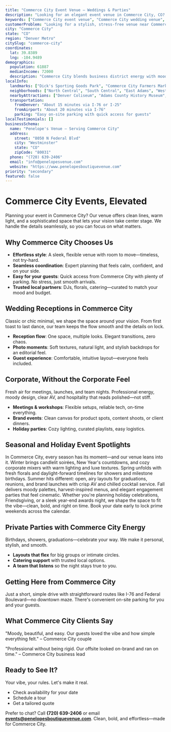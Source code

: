 ```yaml
---
title: "Commerce City Event Venue – Weddings & Parties"
description: "Looking for an elegant event venue in Commerce City, CO? Experience chic, moody spaces with seamless coordination and easy guest access at our boutique venue."
keywords: ["Commerce City event venue", "Commerce City wedding venue", "party venues Commerce City CO", "corporate events Commerce City", "Commerce City events"]
customerProblem: "Looking for a stylish, stress-free venue near Commerce City with clean design and expert coordination?"
city: "Commerce City"
state: "CO"
region: "Denver Metro"
citySlug: "commerce-city"
coordinates:
  lat: 39.8389
  lng: -104.9489
demographics:
  population: 61887
  medianIncome: 72000
  description: "Commerce City blends business district energy with moody sophistication—perfect for weddings, parties, and polished corporate moments."
localInfo:
  landmarks: ["Dick's Sporting Goods Park", "Commerce City Farmers Market", "Adams County Fairgrounds", "Rocky Mountain Arsenal"]
  neighborhoods: ["North Central", "South Central", "East Adams", "West Adams"]
  nearbyAttractions: ["Denver Coliseum", "Adams County History Museum", "Local breweries", "Sports venues"]
  transportation:
    fromDenver: "About 15 minutes via I-76 or I-25"
    fromAirport: "About 20 minutes via I-76"
    parking: "Easy on-site parking with quick access for guests"
localTestimonials: []
businessSchema:
  name: "Penelope's Venue – Serving Commerce City"
  address:
    street: "8050 N Federal Blvd"
    city: "Westminster"
    state: "CO"
    zipCode: "80031"
  phone: "(720) 639-2406"
  email: "info@penelopesvenue.com"
  website: "https://www.penelopesboutiquevenue.com"
priority: "secondary"
featured: false
---
```


# Commerce City Events, Elevated

Planning your event in Commerce City? Our venue offers clean lines, warm light, and a sophisticated space that lets your vision take center stage. We handle the details seamlessly, so you can focus on what matters.

## Why Commerce City Chooses Us

- **Effortless style**: A sleek, flexible venue with room to move—timeless, not try-hard.
- **Seamless coordination**: Expert planning that feels calm, confident, and on your side.
- **Easy for your guests**: Quick access from Commerce City with plenty of parking. No stress, just smooth arrivals.
- **Trusted local partners**: DJs, florals, catering—curated to match your mood and budget.

## Wedding Receptions in Commerce City

Classic or chic minimal, we shape the space around your vision. From first toast to last dance, our team keeps the flow smooth and the details on lock.

- **Reception flow**: One space, multiple looks. Elegant transitions, zero chaos.
- **Photo moments**: Soft textures, natural light, and stylish backdrops for an editorial feel.
- **Guest experience**: Comfortable, intuitive layout—everyone feels included.

## Corporate, Without the Corporate Feel

Fresh air for meetings, launches, and team nights. Professional energy, moody design, clear AV, and hospitality that reads polished—not stiff.

- **Meetings & workshops**: Flexible setups, reliable tech, on-time everything.
- **Brand events**: Clean canvas for product spots, content shoots, or client dinners.
- **Holiday parties**: Cozy lighting, curated playlists, easy logistics.

## Seasonal and Holiday Event Spotlights

In Commerce City, every season has its moment—and our venue leans into it. Winter brings candlelit soirées, New Year's countdowns, and cozy corporate mixers with warm lighting and luxe textures. Spring unfolds with fresh florals and daylight-forward timelines for showers and milestone birthdays. Summer hits different: open, airy layouts for graduations, reunions, and brand launches with crisp AV and chilled cocktail service. Fall delivers moody palettes, harvest-inspired menus, and elegant engagement parties that feel cinematic. Whether you're planning holiday celebrations, Friendsgiving, or a sleek year-end awards night, we shape the space to fit the vibe—clean, bold, and right on time. Book your date early to lock prime weekends across the calendar.

## Private Parties with Commerce City Energy

Birthdays, showers, graduations—celebrate your way. We make it personal, stylish, and smooth.

- **Layouts that flex** for big groups or intimate circles.
- **Catering support** with trusted local options.
- **A team that listens** so the night stays true to you.

## Getting Here from Commerce City

Just a short, simple drive with straightforward routes like I-76 and Federal Boulevard—no downtown maze. There's convenient on-site parking for you and your guests.

## What Commerce City Clients Say

"Moody, beautiful, and easy. Our guests loved the vibe and how simple everything felt." – Commerce City couple

"Professional without being rigid. Our offsite looked on-brand and ran on time." – Commerce City business lead

## Ready to See It?

Your vibe, your rules. Let's make it real.

- Check availability for your date
- Schedule a tour
- Get a tailored quote

Prefer to chat? Call **(720) 639-2406** or email **events@penelopesboutiquevenue.com**. Clean, bold, and effortless—made for Commerce City.
